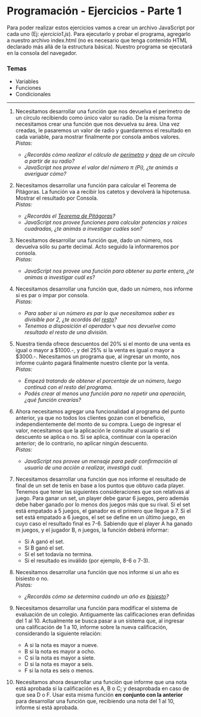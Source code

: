 # Programación - Ejercicios - Parte 1
 
 Para poder realizar estos ejercicios vamos a crear un archivo JavaScript por cada uno (Ej: *ejercicio1.js*). Para ejecutarlo y probar el programa, agregarlo a nuestro archivo index.html (no es necesario que tenga contenido HTML declarado más allá de la estructura básica). Nuestro programa se ejecutará en la consola del navegador.

### Temas
* Variables
* Funciones
* Condicionales

 --- 

1. Necesitamos desarrollar una función que nos devuelva el perímetro de un círculo recibiendo como único valor su radio. De la misma forma necesitamos crear una función que nos devuelva su área. Una vez creadas, le pasaremos un valor de radio y guardaremos el resultado en cada variable, para mostrar finalmente por consola ambos valores.  
*Pistas:*  
   * *¿Recordás cómo realizar el cálculo de [perímetro](https://es.wikipedia.org/wiki/C%C3%ADrculo#Per%C3%ADmetro_del_C%C3%ADrculo) y [área](https://es.wikipedia.org/wiki/C%C3%ADrculo#%C3%81rea_del_c%C3%ADrculo) de un círculo a partir de su radio?*
   * *JavaScript nos provee el valor del número π (Pi), ¿te animás a averiguar cómo?*

2. Necesitamos desarrollar una función para calcular el Teorema de Pitágoras. La función va a recibir los catetos y devolverá la hipotenusa. Mostrar el resultado por Consola.  
*Pistas:*  
   * *¿Recordás el [Teorema de Pitágoras](https://es.wikipedia.org/wiki/Teorema_de_Pit%C3%A1goras)?*
   * *JavaScript nos provee funciones para calcular potencias y raíces cuadradas, ¿te animás a investigar cuáles son?*

3. Necesitamos desarrollar una función que, dado un número, nos devuelva sólo su parte decimal. Acto seguido la informaremos por consola.  
*Pistas:*  
   * *JavaScript nos provee una función para obtener su parte entera, ¿te animas a investigar cuál es?*

4. Necesitamos desarrollar una función que, dado un número, nos informe si es par o impar por consola.  
*Pistas:*  
   * *Para saber si un número es par lo que necesitamos saber es divisible por 2, ¿te acordás del [resto](https://es.wikipedia.org/wiki/Resto)?*
   * *Tenemos a disposición el operador `%` que nos devuelve como resultado el resto de una división.*

5. Nuestra tienda ofrece descuentos del 20% si el monto de una venta es igual o mayor a $1000.-, y del 25% si la venta es igual o mayor a $3000.-. Necesitamos un programa que, al ingresar un monto, nos informe cuánto pagará finalmente nuestro cliente por la venta.  
*Pistas:*  
   * *Empezá tratando de obtener el porcentaje de un número, luego continuá con el resto del programa.*
   * *Podés crear al menos una función para no repetir una operación, ¿qué función crearías?*

6. Ahora necesitamos agregar una funcionalidad al programa del punto anterior, ya que no todos los clientes gozan con el beneficio, independientemente del monto de su compra. Luego de ingresar el valor, necesitamos que la aplicación le consulte al usuario si el descuento se aplica o no. Si se aplica, continuar con la operación anterior; de lo contrario, no aplicar ningún descuento.  
*Pistas:*  
   * *JavaScript nos provee un mensaje para pedir confirmación al usuario de una acción a realizar, investigá cuál.*

7. Necesitamos desarrollar una función que nos informe el resultado de final de un set de tenis en base a los puntos que obtuvo cada player. Tenemos que tener las siguientes consideraciones que son relativas al juego. Para ganar un set, un player debe ganar 6 juegos, pero además debe haber ganado por lo menos dos juegos más que su rival. Si el set está empatado a 5 juegos, el ganador es el primero que llegue a 7. Si el set está empatado a 6 juegos, el set se define en un último juego, en cuyo caso el resultado final es 7-6.
Sabiendo que el player A ha ganado m juegos, y el jugador B, n juegos, la función deberá informar:
   * Si A ganó el set.
   * Si B ganó el set.
   * Si el set todavía no termina.
   * Si el resultado es inválido (por ejemplo, 8-6 o 7-3).

8. Necesitamos desarrollar una función que nos informe si un año es bisiesto o no.  
*Pistas:*  
   * *¿Recordás cómo se determina cuándo un año es [bisiesto](https://es.wikipedia.org/wiki/A%C3%B1o_bisiesto#Raz%C3%B3n_y_definici%C3%B3n_del_a%C3%B1o_bisiesto)?*


9. Necesitamos desarrollar una función para modificar el sistema de evaluación de un colegio. Antiguamente las calificaciones eran definidas del 1 al 10. Actualmente se busca pasar a un sistema que, al ingresar una calificación de 1 a 10, informe sobre la nueva calificación, considerando la siguiente relación:
   * A si la nota es mayor a nueve.
   * B si la nota es mayor a ocho.
   * C si la nota es mayor a siete.
   * D si la nota es mayor a seis.
   * F si la nota es seis o menos.

10. Necesitamos ahora desarrollar una función que informe que una nota está aprobada si la calificación es A, B o C; y desaprobada en caso de que sea D o F. Usar esta misma función **en conjunto con la anterior** para desarrollar una función que, recibiendo una nota del 1 al 10, informe si está aprobada.
